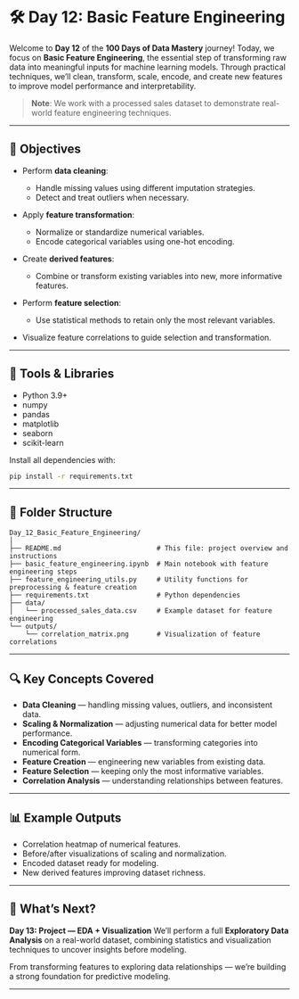 
# 🛠️ Day 12: Basic Feature Engineering

Welcome to **Day 12** of the **100 Days of Data Mastery** journey!
Today, we focus on **Basic Feature Engineering**, the essential step of transforming raw data into meaningful inputs for machine learning models.
Through practical techniques, we’ll clean, transform, scale, encode, and create new features to improve model performance and interpretability.

> **Note**: We work with a processed sales dataset to demonstrate real-world feature engineering techniques.

---

## 🎯 Objectives

* Perform **data cleaning**:

  * Handle missing values using different imputation strategies.
  * Detect and treat outliers when necessary.
* Apply **feature transformation**:

  * Normalize or standardize numerical variables.
  * Encode categorical variables using one-hot encoding.
* Create **derived features**:

  * Combine or transform existing variables into new, more informative features.
* Perform **feature selection**:

  * Use statistical methods to retain only the most relevant variables.
* Visualize feature correlations to guide selection and transformation.

---

## 🧰 Tools & Libraries

* Python 3.9+
* numpy
* pandas
* matplotlib
* seaborn
* scikit-learn

Install all dependencies with:

```bash
pip install -r requirements.txt
```

---

## 📁 Folder Structure

```
Day_12_Basic_Feature_Engineering/
│
├── README.md                        # This file: project overview and instructions
├── basic_feature_engineering.ipynb  # Main notebook with feature engineering steps
├── feature_engineering_utils.py     # Utility functions for preprocessing & feature creation
├── requirements.txt                 # Python dependencies
├── data/
│   └── processed_sales_data.csv     # Example dataset for feature engineering
└── outputs/
    └── correlation_matrix.png       # Visualization of feature correlations
```

---

## 🔍 Key Concepts Covered

* **Data Cleaning** — handling missing values, outliers, and inconsistent data.
* **Scaling & Normalization** — adjusting numerical data for better model performance.
* **Encoding Categorical Variables** — transforming categories into numerical form.
* **Feature Creation** — engineering new variables from existing data.
* **Feature Selection** — keeping only the most informative variables.
* **Correlation Analysis** — understanding relationships between features.

---

## 📊 Example Outputs

* Correlation heatmap of numerical features.
* Before/after visualizations of scaling and normalization.
* Encoded dataset ready for modeling.
* New derived features improving dataset richness.

---

## 🚀 What’s Next?

**Day 13: Project — EDA + Visualization**
We’ll perform a full **Exploratory Data Analysis** on a real-world dataset, combining statistics and visualization techniques to uncover insights before modeling.

From transforming features to exploring data relationships — we’re building a strong foundation for predictive modeling.

---